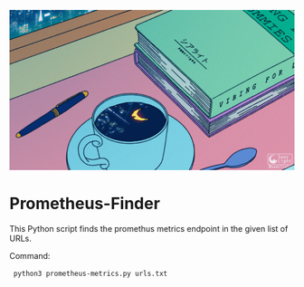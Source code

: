 ![Alt text](https://github.com/medusa0xf/Prometheus-Finder/blob/master/b0UoL5.webp)

# Prometheus-Finder
This Python script finds the promethus metrics endpoint in the given list of URLs.

Command: 
```
 python3 prometheus-metrics.py urls.txt
